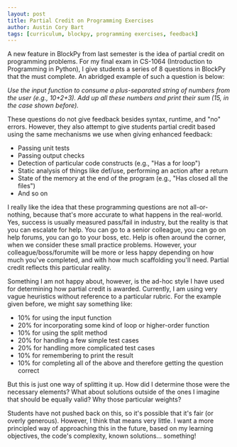 ```yaml
---
layout: post
title: Partial Credit on Programming Exercises
author: Austin Cory Bart
tags: [curriculum, blockpy, programming exercises, feedback]
---
```


A new feature in BlockPy from last semester is the idea of partial credit on programming problems. For my final exam in CS-1064 (Introduction to Programming in Python), I give students a series of 8 questions in BlockPy that the must complete. An abridged example of such a question is below:

_Use the input function to consume a plus-separated string of numbers from the user (e.g., 10+2+3). Add up all these numbers and print their sum (15, in the case shown before)._  

These questions do not give feedback besides syntax, runtime, and "no" errors. However, they also attempt to give students partial credit based using the same mechanisms we use when giving enhanced feedback:

*   Passing unit tests
*   Passing output checks
*   Detection of particular code constructs (e.g., "Has a for loop")
*   Static analysis of things like def/use, performing an action after a return
*   State of the memory at the end of the program (e.g., "Has closed all the files")
*   And so on

I really like the idea that these programming questions are not all-or-nothing, because that's more accurate to what happens in the real-world. Yes, success is usually measured pass/fail in industry, but the reality is that you can escalate for help. You can go to a senior colleague, you can go on help forums, you can go to your boss, etc. Help is often around the corner, when we consider these small practice problems. However, your colleague/boss/forumite will be more or less happy depending on how much you've completed, and with how much scaffolding you'll need. Partial credit reflects this particular reality.

Something I am not happy about, however, is the ad-hoc style I have used for determining how partial credit is awarded. Currently, I am using very vague heuristics without reference to a particular rubric. For the example given before, we might say something like:

*   10% for using the input function
*   20% for incorporating some kind of loop or higher-order function
*   10% for using the split method
*   20% for handling a few simple test cases
*   20% for handling more complicated test cases
*   10% for remembering to print the result
*   10% for completing all of the above and therefore getting the question correct

But this is just one way of splitting it up. How did I determine those were the necessary elements? What about solutions outside of the ones I imagine that should be equally valid? Why those particular weights?

Students have not pushed back on this, so it's possible that it's fair (or overly generous). However, I think that means very little. I want a more principled way of approaching this in the future, based on my learning objectives, the code's complexity, known solutions... something!